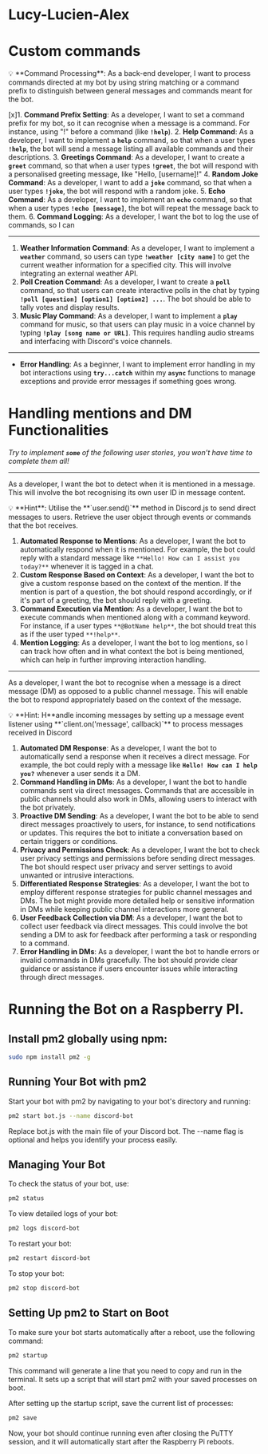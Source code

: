 # Lucy-Lucien-Alex

# Custom commands

<aside>
💡 **Command Processing**: As a back-end developer, I want to process commands directed at my bot by using string matching or a command prefix to distinguish between general messages and commands meant for the bot.

</aside>

[x]1. **Command Prefix Setting**: As a developer, I want to set a command prefix for my bot, so it can recognise when a message is a command. For instance, using "!" before a command (like **`!help`**).
2. **Help Command**: As a developer, I want to implement a **`help`** command, so that when a user types **`!help`**, the bot will send a message listing all available commands and their descriptions.
3. **Greetings Command**: As a developer, I want to create a **`greet`** command, so that when a user types **`!greet`**, the bot will respond with a personalised greeting message, like "Hello, [username]!"
4. **Random Joke Command**: As a developer, I want to add a **`joke`** command, so that when a user types **`!joke`**, the bot will respond with a random joke.
5. **Echo Command**: As a developer, I want to implement an **`echo`** command, so that when a user types **`!echo [message]`**, the bot will repeat the message back to them.
6. **Command Logging**: As a developer, I want the bot to log the use of commands, so I can

---

1. **Weather Information Command**: As a developer, I want to implement a **`weather`** command, so users can type **`!weather [city name]`** to get the current weather information for a specified city. This will involve integrating an external weather API.
2. **Poll Creation Command**: As a developer, I want to create a **`poll`** command, so that users can create interactive polls in the chat by typing **`!poll [question] [option1] [option2] ...`**. The bot should be able to tally votes and display results.
3. **Music Play Command**: As a developer, I want to implement a **`play`** command for music, so that users can play music in a voice channel by typing **`!play [song name or URL]`**. This requires handling audio streams and interfacing with Discord's voice channels.

---

- **Error Handling**: As a beginner, I want to implement error handling in my bot interactions using **`try...catch`** within my **`async`** functions to manage exceptions and provide error messages if something goes wrong.


# Handling mentions and DM Functionalities

*Try to implement **`some`** of the following user stories, you won’t have time to complete them all!*

---

As a developer, I want the bot to detect when it is mentioned in a message. This will involve the bot recognising its own user ID in message content.

<aside>
💡 **Hint**: Utilise the **`user.send()`** method in Discord.js to send direct messages to users. Retrieve the user object through events or commands that the bot receives.

</aside>

1. **Automated Response to Mentions**: As a developer, I want the bot to automatically respond when it is mentioned. For example, the bot could reply with a standard message like `**Hello! How can I assist you today?**` whenever it is tagged in a chat.
2. **Custom Response Based on Context**: As a developer, I want the bot to give a custom response based on the context of the mention. If the mention is part of a question, the bot should respond accordingly, or if it's part of a greeting, the bot should reply with a greeting.
3. **Command Execution via Mention**: As a developer, I want the bot to execute commands when mentioned along with a command keyword. For instance, if a user types `**@BotName help**`, the bot should treat this as if the user typed `**!help**`.
4. **Mention Logging**: As a developer, I want the bot to log mentions, so I can track how often and in what context the bot is being mentioned, which can help in further improving interaction handling.

---

As a developer, I want the bot to recognise when a message is a direct message (DM) as opposed to a public channel message. This will enable the bot to respond appropriately based on the context of the message.

<aside>
💡 **Hint: H**andle incoming messages by setting up a message event listener using **`client.on('message', callback)`** to process messages received in Discord

</aside>

1. **Automated DM Response**: As a developer, I want the bot to automatically send a response when it receives a direct message. For example, the bot could reply with a message like **`Hello! How can I help you?`** whenever a user sends it a DM.
2. **Command Handling in DMs**: As a developer, I want the bot to handle commands sent via direct messages. Commands that are accessible in public channels should also work in DMs, allowing users to interact with the bot privately.
3. **Proactive DM Sending**: As a developer, I want the bot to be able to send direct messages proactively to users, for instance, to send notifications or updates. This requires the bot to initiate a conversation based on certain triggers or conditions.
4. **Privacy and Permissions Check**: As a developer, I want the bot to check user privacy settings and permissions before sending direct messages. The bot should respect user privacy and server settings to avoid unwanted or intrusive interactions.
5. **Differentiated Response Strategies**: As a developer, I want the bot to employ different response strategies for public channel messages and DMs. The bot might provide more detailed help or sensitive information in DMs while keeping public channel interactions more general.
6. **User Feedback Collection via DM**: As a developer, I want the bot to collect user feedback via direct messages. This could involve the bot sending a DM to ask for feedback after performing a task or responding to a command.
7. **Error Handling in DMs**: As a developer, I want the bot to handle errors or invalid commands in DMs gracefully. The bot should provide clear guidance or assistance if users encounter issues while interacting through direct messages.


# Running the Bot on a Raspberry PI.

## Install pm2 globally using npm:

```bash
sudo npm install pm2 -g
```
## Running Your Bot with pm2

Start your bot with pm2 by navigating to your bot's directory and running:

```bash
pm2 start bot.js --name discord-bot
```

Replace bot.js with the main file of your Discord bot. The --name flag is optional and helps you identify your process easily.

## Managing Your Bot

To check the status of your bot, use:

```bash
pm2 status
```

To view detailed logs of your bot:

```bash
pm2 logs discord-bot
```

To restart your bot:

```bash
pm2 restart discord-bot
```

To stop your bot:

```bash
pm2 stop discord-bot
```

## Setting Up pm2 to Start on Boot

To make sure your bot starts automatically after a reboot, use the following command:

```bash
pm2 startup
```

This command will generate a line that you need to copy and run in the terminal. It sets up a script that will start pm2 with your saved processes on boot.

After setting up the startup script, save the current list of processes:

```bash
pm2 save
```

Now, your bot should continue running even after closing the PuTTY session, and it will automatically start after the Raspberry Pi reboots.
